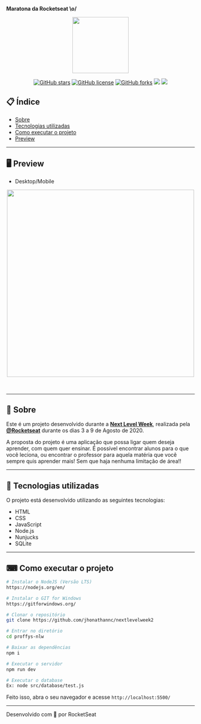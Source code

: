 <b>Maratona da Rocketseat \o/</b>
<p align="center">
  <img src="https://ik.imagekit.io/capitao/Proffy/nlw2_6d7PvlHZ5.svg" width="150" >
</p>

<div align="center">

[![GitHub stars](https://img.shields.io/github/stars/ronielpontes/proffys-nlw?color=orange)](https://github.com/ronielpontes/proffys-nlw/stargazers)<space> <space>[![GitHub license](https://img.shields.io/github/license/ronielpontes/proffys-nlw?color=darkgreen)](https://github.com/ronielpontes/proffys-nlw/blob/master/LICENSE)<space> <space>[![GitHub forks](https://img.shields.io/github/forks/ronielpontes/proffys-nlw)](https://github.com/ronielpontes/proffys-nlw/network)<space> <space> ![](https://img.shields.io/github/repo-size/ronielpontes/proffys-nlw)<space> <space> ![](https://img.shields.io/github/downloads/ronielpontes/proffys-nlw/total)

</div>

## 📋 Índice

- [Sobre](#-Sobre)
- [Tecnologias utilizadas](#-Tecnologias-utilizadas)
- [Como executar o projeto](#-Como-executar-o-projeto)
- [Preview](#-Preview)

---

## 🖥 Preview 
- Desktop/Mobile
<p align="center">
  <img src="https://ik.imagekit.io/capitao/Proffy/final_1596781937_urgAUoPC-.jpg" width="500" >
</p>
<br>

---

## 📖 Sobre 

Este é um projeto desenvolvido durante a **[Next Level Week](https://nextlevelweek.com/)**, realizada pela **[@Rocketseat](https://github.com/Rocketseat)** durante os dias 3 a 9 de Agosto de 2020.

A proposta do projeto é uma aplicação que possa ligar quem deseja aprender, com quem quer ensinar. É possível encontrar alunos para o que você leciona, ou encontrar o professor para aquela matéria que você sempre quis aprender mais! Sem que haja nenhuma limitação de área!! 

--- 

## 🚀 Tecnologias utilizadas

O projeto está desenvolvido utilizando as seguintes tecnologias:

- HTML
- CSS
- JavaScript
- Node.js 
- Nunjucks 
- SQLite 

--- 

## ⌨ Como executar o projeto

```bash
# Instalar o NodeJS (Versão LTS)
https://nodejs.org/en/

# Instalar o GIT for Windows 
https://gitforwindows.org/

# Clonar o repositório
git clone https://github.com/jhonathannc/nextlevelweek2

# Entrar no diretório
cd proffys-nlw

# Baixar as dependências
npm i

# Executar o servidor
npm run dev

# Executar o database
Ex: node src/database/test.js
```

Feito isso, abra o seu navegador e acesse `http://localhost:5500/`

---


Desenvolvido com 💜 por RocketSeat
